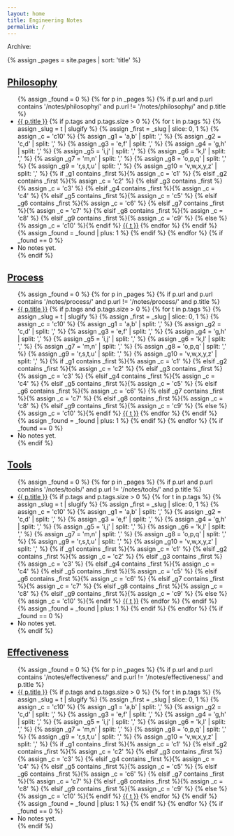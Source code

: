 ```yaml
---
layout: home
title: Engineering Notes
permalink: /
---
```


Archive:

{% assign _pages = site.pages | sort: 'title' %}

<section>
  <h2><a href="{{ '/notes/philosophy/' | relative_url }}">Philosophy</a></h2>
  <ul>
  {% assign _found = 0 %}
  {% for p in _pages %}
    {% if p.url and p.url contains '/notes/philosophy/' and p.url != '/notes/philosophy/' and p.title %}
      <li>
        <a href="{{ p.url | relative_url }}">{{ p.title }}</a>
        {% if p.tags and p.tags.size > 0 %}
          <span class="tag-list-inline">
            {% for t in p.tags %}
              {% assign _slug = t | slugify %}
              {% assign _first = _slug | slice: 0, 1 %}
              {% assign _c = 'c10' %}
              {% assign _g1 = 'a,b' | split: ',' %}
              {% assign _g2 = 'c,d' | split: ',' %}
              {% assign _g3 = 'e,f' | split: ',' %}
              {% assign _g4 = 'g,h' | split: ',' %}
              {% assign _g5 = 'i,j' | split: ',' %}
              {% assign _g6 = 'k,l' | split: ',' %}
              {% assign _g7 = 'm,n' | split: ',' %}
              {% assign _g8 = 'o,p,q' | split: ',' %}
              {% assign _g9 = 'r,s,t,u' | split: ',' %}
              {% assign _g10 = 'v,w,x,y,z' | split: ',' %}
              {% if _g1 contains _first %}{% assign _c = 'c1' %}
              {% elsif _g2 contains _first %}{% assign _c = 'c2' %}
              {% elsif _g3 contains _first %}{% assign _c = 'c3' %}
              {% elsif _g4 contains _first %}{% assign _c = 'c4' %}
              {% elsif _g5 contains _first %}{% assign _c = 'c5' %}
              {% elsif _g6 contains _first %}{% assign _c = 'c6' %}
              {% elsif _g7 contains _first %}{% assign _c = 'c7' %}
              {% elsif _g8 contains _first %}{% assign _c = 'c8' %}
              {% elsif _g9 contains _first %}{% assign _c = 'c9' %}
              {% else %}{% assign _c = 'c10' %}{% endif %}
              <span class="tag-chip {{ _c }}"><a href="{{ '/tags/' | relative_url }}#tag-{{ t | slugify }}">{{ t }}</a></span>
            {% endfor %}
          </span>
        {% endif %}
      </li>
      {% assign _found = _found | plus: 1 %}
    {% endif %}
  {% endfor %}
  {% if _found == 0 %}
    <li><span class="a-muted">No notes yet.</span></li>
  {% endif %}
  </ul>
</section>

<section>
  <h2><a href="{{ '/notes/process/' | relative_url }}">Process</a></h2>
  <ul>
  {% assign _found = 0 %}
  {% for p in _pages %}
    {% if p.url and p.url contains '/notes/process/' and p.url != '/notes/process/' and p.title %}
      <li>
        <a href="{{ p.url | relative_url }}">{{ p.title }}</a>
        {% if p.tags and p.tags.size > 0 %}
          <span class="tag-list-inline">
            {% for t in p.tags %}
              {% assign _slug = t | slugify %}
              {% assign _first = _slug | slice: 0, 1 %}
              {% assign _c = 'c10' %}
              {% assign _g1 = 'a,b' | split: ',' %}
              {% assign _g2 = 'c,d' | split: ',' %}
              {% assign _g3 = 'e,f' | split: ',' %}
              {% assign _g4 = 'g,h' | split: ',' %}
              {% assign _g5 = 'i,j' | split: ',' %}
              {% assign _g6 = 'k,l' | split: ',' %}
              {% assign _g7 = 'm,n' | split: ',' %}
              {% assign _g8 = 'o,p,q' | split: ',' %}
              {% assign _g9 = 'r,s,t,u' | split: ',' %}
              {% assign _g10 = 'v,w,x,y,z' | split: ',' %}
              {% if _g1 contains _first %}{% assign _c = 'c1' %}
              {% elsif _g2 contains _first %}{% assign _c = 'c2' %}
              {% elsif _g3 contains _first %}{% assign _c = 'c3' %}
              {% elsif _g4 contains _first %}{% assign _c = 'c4' %}
              {% elsif _g5 contains _first %}{% assign _c = 'c5' %}
              {% elsif _g6 contains _first %}{% assign _c = 'c6' %}
              {% elsif _g7 contains _first %}{% assign _c = 'c7' %}
              {% elsif _g8 contains _first %}{% assign _c = 'c8' %}
              {% elsif _g9 contains _first %}{% assign _c = 'c9' %}
              {% else %}{% assign _c = 'c10' %}{% endif %}
              <span class="tag-chip {{ _c }}"><a href="{{ '/tags/' | relative_url }}#tag-{{ t | slugify }}">{{ t }}</a></span>
            {% endfor %}
          </span>
        {% endif %}
      </li>
      {% assign _found = _found | plus: 1 %}
    {% endif %}
  {% endfor %}
  {% if _found == 0 %}
    <li><span class="a-muted">No notes yet.</span></li>
  {% endif %}
  </ul>
</section>

<section>
  <h2><a href="{{ '/notes/tools/' | relative_url }}">Tools</a></h2>
  <ul>
  {% assign _found = 0 %}
  {% for p in _pages %}
    {% if p.url and p.url contains '/notes/tools/' and p.url != '/notes/tools/' and p.title %}
      <li>
        <a href="{{ p.url | relative_url }}">{{ p.title }}</a>
        {% if p.tags and p.tags.size > 0 %}
          <span class="tag-list-inline">
            {% for t in p.tags %}
              {% assign _slug = t | slugify %}
              {% assign _first = _slug | slice: 0, 1 %}
              {% assign _c = 'c10' %}
              {% assign _g1 = 'a,b' | split: ',' %}
              {% assign _g2 = 'c,d' | split: ',' %}
              {% assign _g3 = 'e,f' | split: ',' %}
              {% assign _g4 = 'g,h' | split: ',' %}
              {% assign _g5 = 'i,j' | split: ',' %}
              {% assign _g6 = 'k,l' | split: ',' %}
              {% assign _g7 = 'm,n' | split: ',' %}
              {% assign _g8 = 'o,p,q' | split: ',' %}
              {% assign _g9 = 'r,s,t,u' | split: ',' %}
              {% assign _g10 = 'v,w,x,y,z' | split: ',' %}
              {% if _g1 contains _first %}{% assign _c = 'c1' %}
              {% elsif _g2 contains _first %}{% assign _c = 'c2' %}
              {% elsif _g3 contains _first %}{% assign _c = 'c3' %}
              {% elsif _g4 contains _first %}{% assign _c = 'c4' %}
              {% elsif _g5 contains _first %}{% assign _c = 'c5' %}
              {% elsif _g6 contains _first %}{% assign _c = 'c6' %}
              {% elsif _g7 contains _first %}{% assign _c = 'c7' %}
              {% elsif _g8 contains _first %}{% assign _c = 'c8' %}
              {% elsif _g9 contains _first %}{% assign _c = 'c9' %}
              {% else %}{% assign _c = 'c10' %}{% endif %}
              <span class="tag-chip {{ _c }}"><a href="{{ '/tags/' | relative_url }}#tag-{{ t | slugify }}">{{ t }}</a></span>
            {% endfor %}
          </span>
        {% endif %}
      </li>
      {% assign _found = _found | plus: 1 %}
    {% endif %}
  {% endfor %}
  {% if _found == 0 %}
    <li><span class="a-muted">No notes yet.</span></li>
  {% endif %}
  </ul>
</section>

<section>
  <h2><a href="{{ '/notes/effectiveness/' | relative_url }}">Effectiveness</a></h2>
  <ul>
  {% assign _found = 0 %}
  {% for p in _pages %}
    {% if p.url and p.url contains '/notes/effectiveness/' and p.url != '/notes/effectiveness/' and p.title %}
      <li>
        <a href="{{ p.url | relative_url }}">{{ p.title }}</a>
        {% if p.tags and p.tags.size > 0 %}
          <span class="tag-list-inline">
            {% for t in p.tags %}
              {% assign _slug = t | slugify %}
              {% assign _first = _slug | slice: 0, 1 %}
              {% assign _c = 'c10' %}
              {% assign _g1 = 'a,b' | split: ',' %}
              {% assign _g2 = 'c,d' | split: ',' %}
              {% assign _g3 = 'e,f' | split: ',' %}
              {% assign _g4 = 'g,h' | split: ',' %}
              {% assign _g5 = 'i,j' | split: ',' %}
              {% assign _g6 = 'k,l' | split: ',' %}
              {% assign _g7 = 'm,n' | split: ',' %}
              {% assign _g8 = 'o,p,q' | split: ',' %}
              {% assign _g9 = 'r,s,t,u' | split: ',' %}
              {% assign _g10 = 'v,w,x,y,z' | split: ',' %}
              {% if _g1 contains _first %}{% assign _c = 'c1' %}
              {% elsif _g2 contains _first %}{% assign _c = 'c2' %}
              {% elsif _g3 contains _first %}{% assign _c = 'c3' %}
              {% elsif _g4 contains _first %}{% assign _c = 'c4' %}
              {% elsif _g5 contains _first %}{% assign _c = 'c5' %}
              {% elsif _g6 contains _first %}{% assign _c = 'c6' %}
              {% elsif _g7 contains _first %}{% assign _c = 'c7' %}
              {% elsif _g8 contains _first %}{% assign _c = 'c8' %}
              {% elsif _g9 contains _first %}{% assign _c = 'c9' %}
              {% else %}{% assign _c = 'c10' %}{% endif %}
              <span class="tag-chip {{ _c }}"><a href="{{ '/tags/' | relative_url }}#tag-{{ t | slugify }}">{{ t }}</a></span>
            {% endfor %}
          </span>
        {% endif %}
      </li>
      {% assign _found = _found | plus: 1 %}
    {% endif %}
  {% endfor %}
  {% if _found == 0 %}
    <li><span class="a-muted">No notes yet.</span></li>
  {% endif %}
  </ul>
</section>
